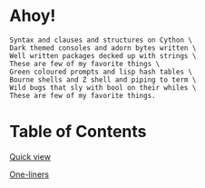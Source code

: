 # Ahoy!

	Syntax and clauses and structures on Cython \
	Dark themed consoles and adorn bytes written \
	Well written packages decked up with strings \
	These are few of my favorite things \
	Green coloured prompts and lisp hash tables \
	Bourne shells and Z shell and piping to term \
	Wild bugs that sly with bool on their whiles \
	These are few of my favorite things.

# Table of Contents
[Quick view](https://www.url.com)

[One-liners](https://www.url.com)
